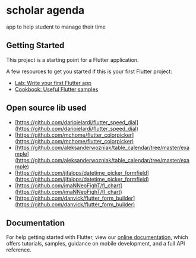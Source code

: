 # scholar agenda

app to help student to manage their time

## Getting Started

This project is a starting point for a Flutter application.

A few resources to get you started if this is your first Flutter project:

- [Lab: Write your first Flutter app](https://flutter.dev/docs/get-started/codelab)
- [Cookbook: Useful Flutter samples](https://flutter.dev/docs/cookbook)



## Open source lib used
- [https://github.com/darioielardi/flutter_speed_dial](https://github.com/darioielardi/flutter_speed_dial)
- [https://github.com/mchome/flutter_colorpicker](https://github.com/mchome/flutter_colorpicker)
- [https://github.com/aleksanderwozniak/table_calendar/tree/master/example](https://github.com/aleksanderwozniak/table_calendar/tree/master/example)
- [https://github.com/jifalops/datetime_picker_formfield](https://github.com/jifalops/datetime_picker_formfield)
- [https://github.com/imaNNeoFighT/fl_chart](https://github.com/imaNNeoFighT/fl_chart)
- [https://github.com/danvick/flutter_form_builder](https://github.com/danvick/flutter_form_builder)

## Documentation
For help getting started with Flutter, view our
[online documentation](https://flutter.dev/docs), which offers tutorials,
samples, guidance on mobile development, and a full API reference.
